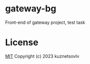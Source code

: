 # gateway-bg
Front-end of gateway project, test task

# License
[MIT](./LICENSE 'MIT') Copyright (c) 2023 kuznetsovlv
